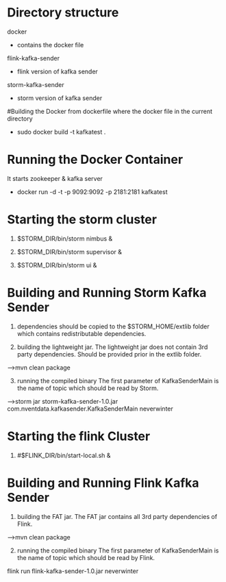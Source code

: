 # Directory structure
docker
 * contains the docker file 

flink-kafka-sender
  * flink version of kafka sender

storm-kafka-sender
  * storm version of kafka sender

#Building the Docker from dockerfile where the docker file in the current directory
* sudo docker build -t kafkatest .

# Running the Docker Container
It starts zookeeper & kafka server
* docker run -d -t -p 9092:9092 -p 2181:2181 kafkatest

# Starting the storm cluster

1. $STORM_DIR/bin/storm nimbus &

2. $STORM_DIR/bin/storm supervisor &

3. $STORM_DIR/bin/storm ui &

# Building and Running Storm Kafka Sender

1.  dependencies should be copied to the $STORM_HOME/extlib folder which contains redistributable dependencies.

2.  building the lightweight jar. The lightweight jar does not contain 3rd party dependencies. Should be provided prior in the extlib folder.

-->mvn clean package

3. running the compiled binary
The first parameter of KafkaSenderMain is the name of topic which should be read by Storm.

-->storm jar storm-kafka-sender-1.0.jar com.nventdata.kafkasender.KafkaSenderMain neverwinter

# Starting the flink Cluster

1. #$FLINK_DIR/bin/start-local.sh &

# Building and Running Flink Kafka Sender

1.  building the FAT jar. The FAT jar contains all 3rd party dependencies of Flink.

-->mvn clean package

2. running the compiled binary
The first parameter of KafkaSenderMain is the name of topic which should be read by Flink.

flink run flink-kafka-sender-1.0.jar neverwinter
